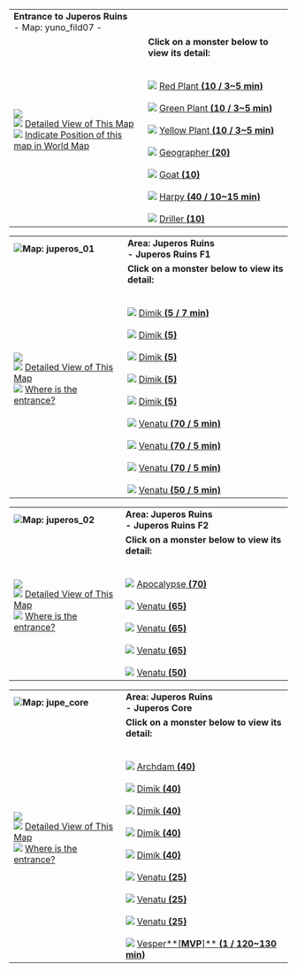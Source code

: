 |   |   |
|---|---|
|**Entrance to Juperos Ruins**  <br>- Map: yuno_fild07 -|   |
|![](https://file5s.ratemyserver.net/maps/yuno_fild07.gif)  <br>![](https://ratemyserver.net/images/bu2.gif) [Detailed View of This Map](https://ratemyserver.net/index.php?page=npc_shop_warp&map=yuno_fild07&re_mob=0)  <br>![](https://ratemyserver.net/images/bu2.gif) [Indicate Position of this map in World Map](https://ratemyserver.net/worldmap.php?selected_map=yuno_fild07&re_mob=0)|**Click on a monster below to view its detail:**  <br>  <br><br>![](https://ratemyserver.net/images/bu2.gif) [Red Plant **(**10 / 3~5 min**)**](https://ratemyserver.net/index.php?page=mob_db&mob_id=1078)<br><br>![](https://ratemyserver.net/images/bu2.gif) [Green Plant **(**10 / 3~5 min**)**](https://ratemyserver.net/index.php?page=mob_db&mob_id=1080)<br><br>![](https://ratemyserver.net/images/bu2.gif) [Yellow Plant **(**10 / 3~5 min**)**](https://ratemyserver.net/index.php?page=mob_db&mob_id=1081)<br><br>![](https://ratemyserver.net/images/bu2.gif) [Geographer **(**20**)**](https://ratemyserver.net/index.php?page=mob_db&mob_id=1368)<br><br>![](https://ratemyserver.net/images/bu2.gif) [Goat **(**10**)**](https://ratemyserver.net/index.php?page=mob_db&mob_id=1372)<br><br>![](https://ratemyserver.net/images/bu2.gif) [Harpy **(**40 / 10~15 min**)**](https://ratemyserver.net/index.php?page=mob_db&mob_id=1376)<br><br>![](https://ratemyserver.net/images/bu2.gif) [Driller **(**10**)**](https://ratemyserver.net/index.php?page=mob_db&mob_id=1380)|

  

|   |   |
|---|---|
|![](https://ratemyserver.net/images/circle.gif)**Map: juperos_01**|**Area: Juperos Ruins  <br>- Juperos Ruins F1**|
|![](https://file5s.ratemyserver.net/maps/juperos_01.gif)  <br>![](https://ratemyserver.net/images/bu2.gif) [Detailed View of This Map](https://ratemyserver.net/index.php?page=npc_shop_warp&map=juperos_01&re_mob=0)  <br>![](https://ratemyserver.net/images/bu2.gif) [Where is the entrance?](https://ratemyserver.net/worldmap.php?selected_dung=Juperos%20Ruins&re_mob=0)|**Click on a monster below to view its detail:**  <br>  <br><br>![](https://ratemyserver.net/images/bu2.gif) [Dimik **(**5 / 7 min**)**](https://ratemyserver.net/index.php?page=mob_db&mob_id=1670)<br><br>![](https://ratemyserver.net/images/bu2.gif) [Dimik **(**5**)**](https://ratemyserver.net/index.php?page=mob_db&mob_id=1670)<br><br>![](https://ratemyserver.net/images/bu2.gif) [Dimik **(**5**)**](https://ratemyserver.net/index.php?page=mob_db&mob_id=1671)<br><br>![](https://ratemyserver.net/images/bu2.gif) [Dimik **(**5**)**](https://ratemyserver.net/index.php?page=mob_db&mob_id=1672)<br><br>![](https://ratemyserver.net/images/bu2.gif) [Dimik **(**5**)**](https://ratemyserver.net/index.php?page=mob_db&mob_id=1673)<br><br>![](https://ratemyserver.net/images/bu2.gif) [Venatu **(**70 / 5 min**)**](https://ratemyserver.net/index.php?page=mob_db&mob_id=1676)<br><br>![](https://ratemyserver.net/images/bu2.gif) [Venatu **(**70 / 5 min**)**](https://ratemyserver.net/index.php?page=mob_db&mob_id=1677)<br><br>![](https://ratemyserver.net/images/bu2.gif) [Venatu **(**70 / 5 min**)**](https://ratemyserver.net/index.php?page=mob_db&mob_id=1678)<br><br>![](https://ratemyserver.net/images/bu2.gif) [Venatu **(**50 / 5 min**)**](https://ratemyserver.net/index.php?page=mob_db&mob_id=1679)|

  

|   |   |
|---|---|
|![](https://ratemyserver.net/images/circle.gif)**Map: juperos_02**|**Area: Juperos Ruins  <br>- Juperos Ruins F2**|
|![](https://file5s.ratemyserver.net/maps/juperos_02.gif)  <br>![](https://ratemyserver.net/images/bu2.gif) [Detailed View of This Map](https://ratemyserver.net/index.php?page=npc_shop_warp&map=juperos_02&re_mob=0)  <br>![](https://ratemyserver.net/images/bu2.gif) [Where is the entrance?](https://ratemyserver.net/worldmap.php?selected_dung=Juperos%20Ruins&re_mob=0)|**Click on a monster below to view its detail:**  <br>  <br><br>![](https://ratemyserver.net/images/bu2.gif) [Apocalypse **(**70**)**](https://ratemyserver.net/index.php?page=mob_db&mob_id=1365)<br><br>![](https://ratemyserver.net/images/bu2.gif) [Venatu **(**65**)**](https://ratemyserver.net/index.php?page=mob_db&mob_id=1676)<br><br>![](https://ratemyserver.net/images/bu2.gif) [Venatu **(**65**)**](https://ratemyserver.net/index.php?page=mob_db&mob_id=1677)<br><br>![](https://ratemyserver.net/images/bu2.gif) [Venatu **(**65**)**](https://ratemyserver.net/index.php?page=mob_db&mob_id=1678)<br><br>![](https://ratemyserver.net/images/bu2.gif) [Venatu **(**50**)**](https://ratemyserver.net/index.php?page=mob_db&mob_id=1679)|

  

|   |   |
|---|---|
|![](https://ratemyserver.net/images/circle.gif)**Map: jupe_core**|**Area: Juperos Ruins  <br>- Juperos Core**|
|![](https://file5s.ratemyserver.net/maps/jupe_core.gif)  <br>![](https://ratemyserver.net/images/bu2.gif) [Detailed View of This Map](https://ratemyserver.net/index.php?page=npc_shop_warp&map=jupe_core&re_mob=0)  <br>![](https://ratemyserver.net/images/bu2.gif) [Where is the entrance?](https://ratemyserver.net/worldmap.php?selected_dung=Juperos%20Ruins&re_mob=0)|**Click on a monster below to view its detail:**  <br>  <br><br>![](https://ratemyserver.net/images/bu2.gif) [Archdam **(**40**)**](https://ratemyserver.net/index.php?page=mob_db&mob_id=1668)<br><br>![](https://ratemyserver.net/images/bu2.gif) [Dimik **(**40**)**](https://ratemyserver.net/index.php?page=mob_db&mob_id=1670)<br><br>![](https://ratemyserver.net/images/bu2.gif) [Dimik **(**40**)**](https://ratemyserver.net/index.php?page=mob_db&mob_id=1671)<br><br>![](https://ratemyserver.net/images/bu2.gif) [Dimik **(**40**)**](https://ratemyserver.net/index.php?page=mob_db&mob_id=1672)<br><br>![](https://ratemyserver.net/images/bu2.gif) [Dimik **(**40**)**](https://ratemyserver.net/index.php?page=mob_db&mob_id=1673)<br><br>![](https://ratemyserver.net/images/bu2.gif) [Venatu **(**25**)**](https://ratemyserver.net/index.php?page=mob_db&mob_id=1676)<br><br>![](https://ratemyserver.net/images/bu2.gif) [Venatu **(**25**)**](https://ratemyserver.net/index.php?page=mob_db&mob_id=1677)<br><br>![](https://ratemyserver.net/images/bu2.gif) [Venatu **(**25**)**](https://ratemyserver.net/index.php?page=mob_db&mob_id=1678)<br><br>![](https://ratemyserver.net/images/bu2.gif) [Vesper**[**MVP**]** **(**1 / 120~130 min**)**](https://ratemyserver.net/index.php?page=mob_db&mob_id=1685)|